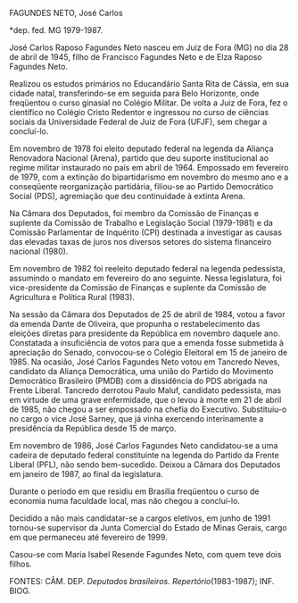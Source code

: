 FAGUNDES NETO, José Carlos

\*dep. fed. MG 1979-1987.

José Carlos Raposo Fagundes Neto nasceu em Juiz de Fora (MG) no dia 28
de abril de 1945, filho de Francisco Fagundes Neto e de Elza Raposo
Fagundes Neto.

Realizou os estudos primários no Educandário Santa Rita de Cássia, em
sua cidade natal, transferindo-se em seguida para Belo Horizonte, onde
freqüentou o curso ginasial no Colégio Militar. De volta a Juiz de Fora,
fez o científico no Colégio Cristo Redentor e ingressou no curso de
ciências sociais da Universidade Federal de Juiz de Fora (UFJF), sem
chegar a concluí-lo.

Em novembro de 1978 foi eleito deputado federal na legenda da Aliança
Renovadora Nacional (Arena), partido que deu suporte institucional ao
regime militar instaurado no país em abril de 1964. Empossado em
fevereiro de 1979, com a extinção do bipartidarismo em novembro do mesmo
ano e a conseqüente reorganização partidária, filiou-se ao Partido
Democrático Social (PDS), agremiação que deu continuidade à extinta
Arena.

Na Câmara dos Deputados, foi membro da Comissão de Finanças e suplente
da Comissão de Trabalho e Legislação Social (1979-1981) e da Comissão
Parlamentar de Inquérito (CPI) destinada a investigar as causas das
elevadas taxas de juros nos diversos setores do sistema financeiro
nacional (1980).

Em novembro de 1982 foi reeleito deputado federal na legenda pedessista,
assumindo o mandato em fevereiro do ano seguinte. Nessa legislatura, foi
vice-presidente da Comissão de Finanças e suplente da Comissão de
Agricultura e Política Rural (1983).

Na sessão da Câmara dos Deputados de 25 de abril de 1984, votou a favor
da emenda Dante de Oliveira, que propunha o restabelecimento das
eleições diretas para presidente da República em novembro daquele ano.
Constatada a insuficiência de votos para que a emenda fosse submetida à
apreciação do Senado, convocou-se o Colégio Eleitoral em 15 de janeiro
de 1985. Na ocasião, José Carlos Fagundes Neto votou em Tancredo Neves,
candidato da Aliança Democrática, uma união do Partido do Movimento
Democrático Brasileiro (PMDB) com a dissidência do PDS abrigada na
Frente Liberal. Tancredo derrotou Paulo Maluf, candidato pedessista, mas
em virtude de uma grave enfermidade, que o levou à morte em 21 de abril
de 1985, não chegou a ser empossado na chefia do Executivo. Substituiu-o
no cargo o vice José Sarney, que já vinha exercendo interinamente a
presidência da República desde 15 de março.

Em novembro de 1986, José Carlos Fagundes Neto candidatou-se a uma
cadeira de deputado federal constituinte na legenda do Partido da Frente
Liberal (PFL), não sendo bem-sucedido. Deixou a Câmara dos Deputados em
janeiro de 1987, ao final da legislatura.

Durante o período em que residiu em Brasília freqüentou o curso de
economia numa faculdade local, mas não chegou a concluí-lo.

Decidido a não mais candidatar-se a cargos eletivos, em junho de 1991
tornou-se supervisor da Junta Comercial do Estado de Minas Gerais, cargo
em que permaneceu até fevereiro de 1999.

Casou-se com Maria Isabel Resende Fagundes Neto, com quem teve dois
filhos.

FONTES: CÂM. DEP. *Deputados brasileiros. Repertório*(1983-1987); INF.
BIOG.

 
